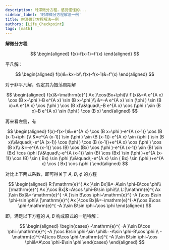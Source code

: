 ```yaml
---
description: 时滞微分方程，感觉怪怪的...
sidebar_label: '时滞微分方程解法一例'
title: 时滞微分方程解法一例
authors: [Life_Checkpoint]
tags: [math]
---
```


**解微分方程**

$$
\begin{aligned}
f(x)-f(x-1)=f'(x)
\end{aligned}
$$

平凡解：

$$
\begin{aligned}
f(x)&=kx+b\\
f(x)-f(x-1)&=f'(x)
\end{aligned}
$$

对于非平凡解，假定其为振荡周期解

$$
\begin{aligned}
f(x)&=\mathrm{e}^{ Ax }\cos(Bx+\phi)\\
f'(x)&=A e^{A x} \cos (B x+\phi )-B e^{A x} \sin (B x+\phi )\\
&=-A e^{A x} \sin (\phi ) \sin (B x)+A e^{A x} \cos (\phi ) \cos (B x)\\&\quad\;-B e^{A x} \cos (\phi ) \sin (B x)-B e^{A x} \sin (\phi ) \cos (B x)
\end{aligned}
$$

再来看左侧，有

$$
\begin{aligned}
f(x)-f(x-1)&=e^{A x} \cos (B x+\phi )-e^{A (x-1)} \cos (B (x-1)+\phi )\\
&=e^{A (x-1)} \sin (\phi ) \sin (B (x-1))-e^{A x} \sin (\phi ) \sin (B x)\\&\quad\;-e^{A (x-1)} \cos (\phi ) \cos (B (x-1))+e^{A x} \cos (\phi ) \cos (B x)\\
&=-e^{A (x-1)} \cos (B) \cos (Bx) \cos (\phi )-e^{A (x-1)} \sin (B) \sin (Bx) \cos (\phi )\\&\quad\;-e^{A (x-1)} \sin (B) \cos (Bx) \sin (\phi )+e^{A (x-1)} \cos (B) \sin ( Bx) \sin (\phi )\\&\quad\;-e^{A x} \sin ( Bx) \sin (\phi )+e^{A x} \cos ( Bx) \cos (\phi )
\end{aligned}
$$

对比上下两式系数，即可得关于 $A$, $B$, $\phi$ 的方程

$$
\begin{aligned}
R:[\mathrm{e}^{ Ax }\sin Bx]&=-A\sin \phi-B\cos \phi\\
[\mathrm{e}^{ Ax }\cos Bx]&=A\cos \phi-B\sin \phi\\\\
L:[\mathrm{e}^{ Ax }\sin Bx]&=-\mathrm{e}^{ -A }\sin B\cos \phi+\mathrm{e}^{ -A }\cos B\sin \phi-\sin \phi\\
[\mathrm{e}^{ Ax }\cos Bx]&=-\mathrm{e}^{-A}\cos B\cos \phi-\mathrm{e}^{ -A }\sin B\sin \phi+\cos \phi
\end{aligned}
$$

即，满足以下方程的 $A$, $B$ 构成原式的一组特解：

$$
\begin{aligned}
\begin{cases}
-\mathrm{e}^{ -A }\sin B\cos \phi+\mathrm{e}^{ -A }\cos B\sin \phi-\sin \phi&=-A\sin \phi-B\cos \phi \\
-\mathrm{e}^{-A}\cos B\cos \phi-\mathrm{e}^{ -A }\sin B\sin \phi+\cos \phi&=A\cos \phi-B\sin \phi
\end{cases}
\end{aligned}
$$

